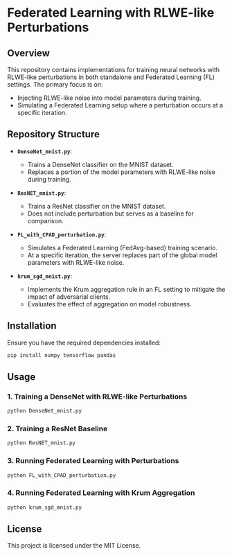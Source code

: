 # Federated Learning with RLWE-like Perturbations

## Overview
This repository contains implementations for training neural networks with RLWE-like perturbations in both standalone and Federated Learning (FL) settings. The primary focus is on:
- Injecting RLWE-like noise into model parameters during training.
- Simulating a Federated Learning setup where a perturbation occurs at a specific iteration.

## Repository Structure

- **`DenseNet_mnist.py`**: 
  - Trains a DenseNet classifier on the MNIST dataset.
  - Replaces a portion of the model parameters with RLWE-like noise during training.
  
- **`ResNET_mnist.py`**: 
  - Trains a ResNet classifier on the MNIST dataset.
  - Does not include perturbation but serves as a baseline for comparison.
  
- **`FL_with_CPAD_perturbation.py`**: 
  - Simulates a Federated Learning (FedAvg-based) training scenario.
  - At a specific iteration, the server replaces part of the global model parameters with RLWE-like noise.
  
- **`krum_sgd_mnist.py`**: 
  - Implements the Krum aggregation rule in an FL setting to mitigate the impact of adversarial clients.
  - Evaluates the effect of aggregation on model robustness.

## Installation
Ensure you have the required dependencies installed:
```bash
pip install numpy tensorflow pandas
```

## Usage

### 1. Training a DenseNet with RLWE-like Perturbations
```bash
python DenseNet_mnist.py
```

### 2. Training a ResNet Baseline
```bash
python ResNET_mnist.py
```

### 3. Running Federated Learning with Perturbations
```bash
python FL_with_CPAD_perturbation.py
```

### 4. Running Federated Learning with Krum Aggregation
```bash
python krum_sgd_mnist.py
```


## License
This project is licensed under the MIT License.

